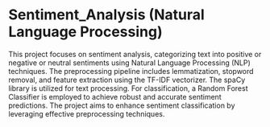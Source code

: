 # Sentiment_Analysis (Natural Language Processing)
 This project focuses on sentiment analysis, categorizing text into positive or negative or neutral sentiments using Natural Language Processing (NLP) techniques. The preprocessing pipeline includes lemmatization, stopword removal, and feature extraction using the TF-IDF vectorizer. The spaCy library is utilized for text processing. For classification, a Random Forest Classifier is employed to achieve robust and accurate sentiment predictions. The project aims to enhance sentiment classification by leveraging effective preprocessing techniques.
